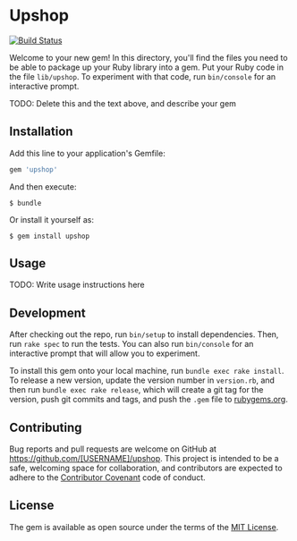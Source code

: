 # Upshop

[![Build Status](https://travis-ci.org/NikitaAvvakumov/upshop.svg?branch=master)](https://travis-ci.org/NikitaAvvakumov/upshop)

Welcome to your new gem! In this directory, you'll find the files you need to be able to package up your Ruby library into a gem. Put your Ruby code in the file `lib/upshop`. To experiment with that code, run `bin/console` for an interactive prompt.

TODO: Delete this and the text above, and describe your gem

## Installation

Add this line to your application's Gemfile:

```ruby
gem 'upshop'
```

And then execute:

    $ bundle

Or install it yourself as:

    $ gem install upshop

## Usage

TODO: Write usage instructions here

## Development

After checking out the repo, run `bin/setup` to install dependencies. Then, run `rake spec` to run the tests. You can also run `bin/console` for an interactive prompt that will allow you to experiment.

To install this gem onto your local machine, run `bundle exec rake install`. To release a new version, update the version number in `version.rb`, and then run `bundle exec rake release`, which will create a git tag for the version, push git commits and tags, and push the `.gem` file to [rubygems.org](https://rubygems.org).

## Contributing

Bug reports and pull requests are welcome on GitHub at https://github.com/[USERNAME]/upshop. This project is intended to be a safe, welcoming space for collaboration, and contributors are expected to adhere to the [Contributor Covenant](contributor-covenant.org) code of conduct.


## License

The gem is available as open source under the terms of the [MIT License](http://opensource.org/licenses/MIT).

